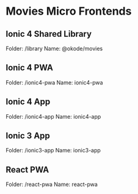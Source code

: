 # Movies Micro Frontends

## Ionic 4 Shared Library

Folder: /library
Name: @okode/movies

## Ionic 4 PWA

Folder: /ionic4-pwa
Name: ionic4-pwa

## Ionic 4 App

Folder: /ionic4-app
Name: ionic4-app

## Ionic 3 App

Folder: /ionic3-app
Name: ionic3-app

## React PWA

Folder: /react-pwa
Name: react-pwa
